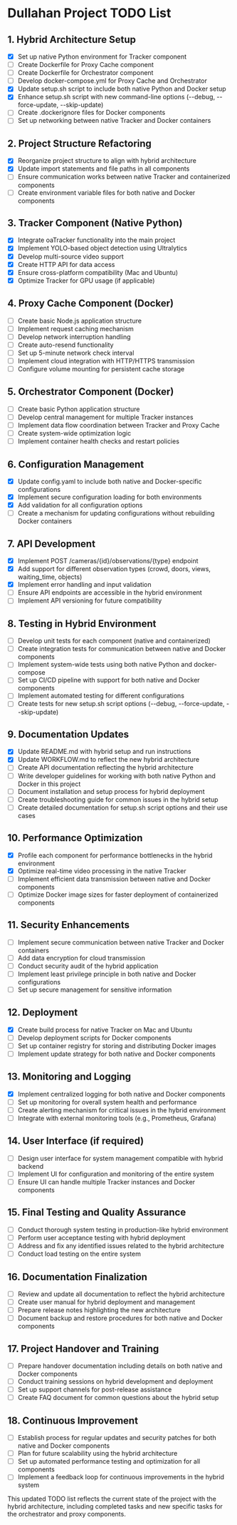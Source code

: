 # Dullahan Project TODO List

## 1. Hybrid Architecture Setup

- [x] Set up native Python environment for Tracker component
- [ ] Create Dockerfile for Proxy Cache component
- [ ] Create Dockerfile for Orchestrator component
- [ ] Develop docker-compose.yml for Proxy Cache and Orchestrator
- [x] Update setup.sh script to include both native Python and Docker setup
- [x] Enhance setup.sh script with new command-line options (--debug, --force-update, --skip-update)
- [ ] Create .dockerignore files for Docker components
- [ ] Set up networking between native Tracker and Docker containers

## 2. Project Structure Refactoring

- [x] Reorganize project structure to align with hybrid architecture
- [x] Update import statements and file paths in all components
- [ ] Ensure communication works between native Tracker and containerized components
- [ ] Create environment variable files for both native and Docker components

## 3. Tracker Component (Native Python)

- [x] Integrate oaTracker functionality into the main project
- [x] Implement YOLO-based object detection using Ultralytics
- [x] Develop multi-source video support
- [x] Create HTTP API for data access
- [x] Ensure cross-platform compatibility (Mac and Ubuntu)
- [x] Optimize Tracker for GPU usage (if applicable)

## 4. Proxy Cache Component (Docker)

- [ ] Create basic Node.js application structure
- [ ] Implement request caching mechanism
- [ ] Develop network interruption handling
- [ ] Create auto-resend functionality
- [ ] Set up 5-minute network check interval
- [ ] Implement cloud integration with HTTP/HTTPS transmission
- [ ] Configure volume mounting for persistent cache storage

## 5. Orchestrator Component (Docker)

- [ ] Create basic Python application structure
- [ ] Develop central management for multiple Tracker instances
- [ ] Implement data flow coordination between Tracker and Proxy Cache
- [ ] Create system-wide optimization logic
- [ ] Implement container health checks and restart policies

## 6. Configuration Management

- [x] Update config.yaml to include both native and Docker-specific configurations
- [x] Implement secure configuration loading for both environments
- [x] Add validation for all configuration options
- [ ] Create a mechanism for updating configurations without rebuilding Docker containers

## 7. API Development

- [x] Implement POST /cameras/{id}/observations/{type} endpoint
- [x] Add support for different observation types (crowd, doors, views, waiting_time, objects)
- [x] Implement error handling and input validation
- [ ] Ensure API endpoints are accessible in the hybrid environment
- [ ] Implement API versioning for future compatibility

## 8. Testing in Hybrid Environment

- [ ] Develop unit tests for each component (native and containerized)
- [ ] Create integration tests for communication between native and Docker components
- [ ] Implement system-wide tests using both native Python and docker-compose
- [ ] Set up CI/CD pipeline with support for both native and Docker components
- [ ] Implement automated testing for different configurations
- [ ] Create tests for new setup.sh script options (--debug, --force-update, --skip-update)

## 9. Documentation Updates

- [x] Update README.md with hybrid setup and run instructions
- [x] Update WORKFLOW.md to reflect the new hybrid architecture
- [ ] Create API documentation reflecting the hybrid architecture
- [ ] Write developer guidelines for working with both native Python and Docker in this project
- [ ] Document installation and setup process for hybrid deployment
- [ ] Create troubleshooting guide for common issues in the hybrid setup
- [ ] Create detailed documentation for setup.sh script options and their use cases

## 10. Performance Optimization

- [x] Profile each component for performance bottlenecks in the hybrid environment
- [x] Optimize real-time video processing in the native Tracker
- [ ] Implement efficient data transmission between native and Docker components
- [ ] Optimize Docker image sizes for faster deployment of containerized components

## 11. Security Enhancements

- [ ] Implement secure communication between native Tracker and Docker containers
- [ ] Add data encryption for cloud transmission
- [ ] Conduct security audit of the hybrid application
- [ ] Implement least privilege principle in both native and Docker configurations
- [ ] Set up secure management for sensitive information

## 12. Deployment

- [x] Create build process for native Tracker on Mac and Ubuntu
- [ ] Develop deployment scripts for Docker components
- [ ] Set up container registry for storing and distributing Docker images
- [ ] Implement update strategy for both native and Docker components

## 13. Monitoring and Logging

- [x] Implement centralized logging for both native and Docker components
- [ ] Set up monitoring for overall system health and performance
- [ ] Create alerting mechanism for critical issues in the hybrid environment
- [ ] Integrate with external monitoring tools (e.g., Prometheus, Grafana)

## 14. User Interface (if required)

- [ ] Design user interface for system management compatible with hybrid backend
- [ ] Implement UI for configuration and monitoring of the entire system
- [ ] Ensure UI can handle multiple Tracker instances and Docker components

## 15. Final Testing and Quality Assurance

- [ ] Conduct thorough system testing in production-like hybrid environment
- [ ] Perform user acceptance testing with hybrid deployment
- [ ] Address and fix any identified issues related to the hybrid architecture
- [ ] Conduct load testing on the entire system

## 16. Documentation Finalization

- [ ] Review and update all documentation to reflect the hybrid architecture
- [ ] Create user manual for hybrid deployment and management
- [ ] Prepare release notes highlighting the new architecture
- [ ] Document backup and restore procedures for both native and Docker components

## 17. Project Handover and Training

- [ ] Prepare handover documentation including details on both native and Docker components
- [ ] Conduct training sessions on hybrid development and deployment
- [ ] Set up support channels for post-release assistance
- [ ] Create FAQ document for common questions about the hybrid setup

## 18. Continuous Improvement

- [ ] Establish process for regular updates and security patches for both native and Docker components
- [ ] Plan for future scalability using the hybrid architecture
- [ ] Set up automated performance testing and optimization for all components
- [ ] Implement a feedback loop for continuous improvements in the hybrid system

This updated TODO list reflects the current state of the project with the hybrid architecture, including completed tasks and new specific tasks for the orchestrator and proxy components.
